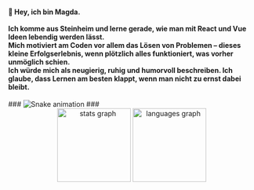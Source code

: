 

<h4 align="left">👋 Hey, ich bin Magda.<br><br>Ich komme aus Steinheim und lerne gerade, wie man mit React und Vue  Ideen lebendig werden lässt.<br>Mich motiviert am Coden vor allem das Lösen von Problemen – dieses kleine Erfolgserlebnis, wenn plötzlich alles funktioniert, was vorher unmöglich schien.<br>Ich würde mich als neugierig, ruhig und humorvoll beschreiben. Ich glaube, dass Lernen am besten klappt, wenn man nicht zu ernst dabei bleibt.</h4>
###
<img src="https://raw.githubusercontent.com/Magda357/Magda357/output/snake.svg" alt="Snake animation" />
###
<div align="center">
  <img src="https://github-readme-stats.vercel.app/api?username=Magda357&hide_title=false&hide_rank=false&show_icons=true&include_all_commits=true&count_private=true&disable_animations=false&theme=dracula&locale=en&hide_border=false&order=1" height="150" alt="stats graph"  />
  <img src="https://github-readme-stats.vercel.app/api/top-langs?username=Magda357&locale=en&hide_title=false&layout=compact&card_width=320&langs_count=5&theme=dracula&hide_border=false&order=2" height="150" alt="languages graph"  />
</div>

###



###
